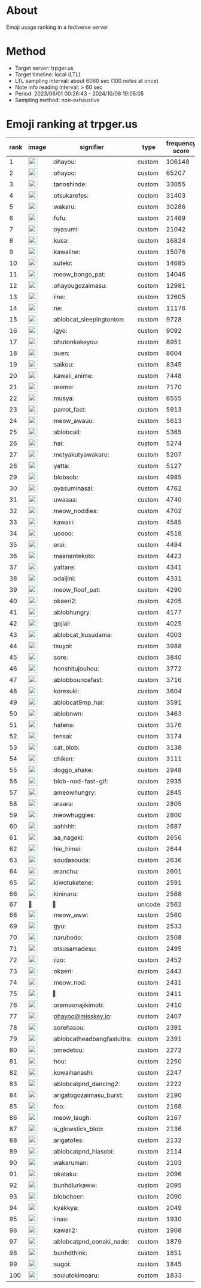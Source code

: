 # About
Emoji usage ranking in a fediverse server

# Method
- Target server: trpger.us
- Target timeline: local (LTL)
- LTL sampling interval: about 6060 sec (100 notes at once)
- Note info reading interval: > 60 sec
- Period: 2023/06/01 00:26:43 - 2024/10/08 19:05:05 
- Sampling method: non-exhaustive

# Emoji ranking at trpger.us

|rank|image|signifier|type|frequency score|
|----|----|----|----|----|
|1|<img height="24" src="https://trpger.us/emoji/ohayou.webp">|:ohayou:|custom|106148|
|2|<img height="24" src="https://trpger.us/emoji/ohayoo.webp">|:ohayoo:|custom|65207|
|3|<img height="24" src="https://trpger.us/emoji/tanoshinde.webp">|:tanoshinde:|custom|33055|
|4|<img height="24" src="https://trpger.us/emoji/otsukarefes.webp">|:otsukarefes:|custom|31403|
|5|<img height="24" src="https://trpger.us/emoji/wakaru.webp">|:wakaru:|custom|30286|
|6|<img height="24" src="https://trpger.us/emoji/fufu.webp">|:fufu:|custom|21469|
|7|<img height="24" src="https://trpger.us/emoji/oyasumi.webp">|:oyasumi:|custom|21042|
|8|<img height="24" src="https://trpger.us/emoji/kusa.webp">|:kusa:|custom|16824|
|9|<img height="24" src="https://trpger.us/emoji/kawaiine.webp">|:kawaiine:|custom|15076|
|10|<img height="24" src="https://trpger.us/emoji/suteki.webp">|:suteki:|custom|14685|
|11|<img height="24" src="https://trpger.us/emoji/meow_bongo_pat.webp">|:meow_bongo_pat:|custom|14046|
|12|<img height="24" src="https://trpger.us/emoji/ohayougozaimasu.webp">|:ohayougozaimasu:|custom|12981|
|13|<img height="24" src="https://trpger.us/emoji/iine.webp">|:iine:|custom|12605|
|14|<img height="24" src="https://trpger.us/emoji/ne.webp">|:ne:|custom|11176|
|15|<img height="24" src="https://trpger.us/emoji/ablobcat_sleepingtonton.webp">|:ablobcat_sleepingtonton:|custom|9728|
|16|<img height="24" src="https://trpger.us/emoji/igyo.webp">|:igyo:|custom|9092|
|17|<img height="24" src="https://trpger.us/emoji/ohutonkakeyou.webp">|:ohutonkakeyou:|custom|8951|
|18|<img height="24" src="https://trpger.us/emoji/ouen.webp">|:ouen:|custom|8604|
|19|<img height="24" src="https://trpger.us/emoji/saikou.webp">|:saikou:|custom|8345|
|20|<img height="24" src="https://trpger.us/emoji/kawaii_anime.webp">|:kawaii_anime:|custom|7448|
|21|<img height="24" src="https://trpger.us/emoji/oremo.webp">|:oremo:|custom|7170|
|22|<img height="24" src="https://trpger.us/emoji/musya.webp">|:musya:|custom|6555|
|23|<img height="24" src="https://trpger.us/emoji/parrot_fast.webp">|:parrot_fast:|custom|5913|
|24|<img height="24" src="https://trpger.us/emoji/meow_awauu.webp">|:meow_awauu:|custom|5613|
|25|<img height="24" src="https://trpger.us/emoji/ablobcall.webp">|:ablobcall:|custom|5365|
|26|<img height="24" src="https://trpger.us/emoji/hai.webp">|:hai:|custom|5274|
|27|<img height="24" src="https://trpger.us/emoji/metyakutyawakaru.webp">|:metyakutyawakaru:|custom|5207|
|28|<img height="24" src="https://trpger.us/emoji/yatta.webp">|:yatta:|custom|5127|
|29|<img height="24" src="https://trpger.us/emoji/blobsob.webp">|:blobsob:|custom|4985|
|30|<img height="24" src="https://trpger.us/emoji/oyasuminasai.webp">|:oyasuminasai:|custom|4762|
|31|<img height="24" src="https://trpger.us/emoji/uwaaaa.webp">|:uwaaaa:|custom|4740|
|32|<img height="24" src="https://trpger.us/emoji/meow_noddies.webp">|:meow_noddies:|custom|4702|
|33|<img height="24" src="https://trpger.us/emoji/kawaiii.webp">|:kawaiii:|custom|4585|
|34|<img height="24" src="https://trpger.us/emoji/uoooo.webp">|:uoooo:|custom|4518|
|35|<img height="24" src="https://trpger.us/emoji/erai.webp">|:erai:|custom|4494|
|36|<img height="24" src="https://trpger.us/emoji/maanantekoto.webp">|:maanantekoto:|custom|4423|
|37|<img height="24" src="https://trpger.us/emoji/yattare.webp">|:yattare:|custom|4341|
|38|<img height="24" src="https://trpger.us/emoji/odaijini.webp">|:odaijini:|custom|4331|
|39|<img height="24" src="https://trpger.us/emoji/meow_floof_pat.webp">|:meow_floof_pat:|custom|4290|
|40|<img height="24" src="https://trpger.us/emoji/okaeri2.webp">|:okaeri2:|custom|4205|
|41|<img height="24" src="https://trpger.us/emoji/ablobhungry.webp">|:ablobhungry:|custom|4177|
|42|<img height="24" src="https://trpger.us/emoji/gojiai.webp">|:gojiai:|custom|4025|
|43|<img height="24" src="https://trpger.us/emoji/ablobcat_kusudama.webp">|:ablobcat_kusudama:|custom|4003|
|44|<img height="24" src="https://trpger.us/emoji/tsuyoi.webp">|:tsuyoi:|custom|3988|
|45|<img height="24" src="https://trpger.us/emoji/sore.webp">|:sore:|custom|3840|
|46|<img height="24" src="https://trpger.us/emoji/honshitujouhou.webp">|:honshitujouhou:|custom|3772|
|47|<img height="24" src="https://trpger.us/emoji/ablobbouncefast.webp">|:ablobbouncefast:|custom|3716|
|48|<img height="24" src="https://trpger.us/emoji/koresuki.webp">|:koresuki:|custom|3604|
|49|<img height="24" src="https://trpger.us/emoji/ablobcat9mp_hai.webp">|:ablobcat9mp_hai:|custom|3591|
|50|<img height="24" src="https://trpger.us/emoji/ablobnwn.webp">|:ablobnwn:|custom|3463|
|51|<img height="24" src="https://trpger.us/emoji/hatena.webp">|:hatena:|custom|3176|
|52|<img height="24" src="https://trpger.us/emoji/tensai.webp">|:tensai:|custom|3174|
|53|<img height="24" src="https://trpger.us/emoji/cat_blob.webp">|:cat_blob:|custom|3138|
|54|<img height="24" src="https://trpger.us/emoji/chiken.webp">|:chiken:|custom|3111|
|55|<img height="24" src="https://trpger.us/emoji/doggo_shake.webp">|:doggo_shake:|custom|2948|
|56|<img height="24" src="https://trpger.us/emoji/blob-nod-fast-gif.webp">|:blob-nod-fast-gif:|custom|2935|
|57|<img height="24" src="https://trpger.us/emoji/ameowhungry.webp">|:ameowhungry:|custom|2845|
|58|<img height="24" src="https://trpger.us/emoji/araara.webp">|:araara:|custom|2805|
|59|<img height="24" src="https://trpger.us/emoji/meowhuggies.webp">|:meowhuggies:|custom|2800|
|60|<img height="24" src="https://trpger.us/emoji/aahhhh.webp">|:aahhhh:|custom|2687|
|61|<img height="24" src="https://trpger.us/emoji/aa_nageki.webp">|:aa_nageki:|custom|2656|
|62|<img height="24" src="https://trpger.us/emoji/hie_himei.webp">|:hie_himei:|custom|2644|
|63|<img height="24" src="https://trpger.us/emoji/soudasouda.webp">|:soudasouda:|custom|2636|
|64|<img height="24" src="https://trpger.us/emoji/eranchu.webp">|:eranchu:|custom|2601|
|65|<img height="24" src="https://trpger.us/emoji/kiwotuketene.webp">|:kiwotuketene:|custom|2591|
|66|<img height="24" src="https://trpger.us/emoji/kininaru.webp">|:kininaru:|custom|2568|
|67|🍮|🍮|unicode|2562|
|68|<img height="24" src="https://trpger.us/emoji/meow_aww.webp">|:meow_aww:|custom|2560|
|69|<img height="24" src="https://trpger.us/emoji/gyu.webp">|:gyu:|custom|2533|
|70|<img height="24" src="https://trpger.us/emoji/naruhodo.webp">|:naruhodo:|custom|2508|
|71|<img height="24" src="https://trpger.us/emoji/otsusamadesu.webp">|:otsusamadesu:|custom|2495|
|72|<img height="24" src="https://trpger.us/emoji/iizo.webp">|:iizo:|custom|2452|
|73|<img height="24" src="https://trpger.us/emoji/okaeri.webp">|:okaeri:|custom|2443|
|74|<img height="24" src="https://trpger.us/emoji/meow_nod.webp">|:meow_nod:|custom|2431|
|75|<img height="24" src="https://trpger.us/emoji/birthday.webp">|:birthday:|custom|2411|
|76|<img height="24" src="https://trpger.us/emoji/oremoonajikimoti.webp">|:oremoonajikimoti:|custom|2410|
|77|<img height="24" src="https://trpger.us/emoji/ohayoo.webp">|:ohayoo@misskey.io:|custom|2407|
|78|<img height="24" src="https://trpger.us/emoji/sorehasou.webp">|:sorehasou:|custom|2391|
|79|<img height="24" src="https://trpger.us/emoji/ablobcatheadbangfastultra.webp">|:ablobcatheadbangfastultra:|custom|2391|
|80|<img height="24" src="https://trpger.us/emoji/omedetou.webp">|:omedetou:|custom|2272|
|81|<img height="24" src="https://trpger.us/emoji/hou.webp">|:hou:|custom|2250|
|82|<img height="24" src="https://trpger.us/emoji/kowaihanashi.webp">|:kowaihanashi:|custom|2247|
|83|<img height="24" src="https://trpger.us/emoji/ablobcatpnd_dancing2.webp">|:ablobcatpnd_dancing2:|custom|2222|
|84|<img height="24" src="https://trpger.us/emoji/arigatogozaimasu_burst.webp">|:arigatogozaimasu_burst:|custom|2190|
|85|<img height="24" src="https://trpger.us/emoji/foo.webp">|:foo:|custom|2168|
|86|<img height="24" src="https://trpger.us/emoji/meow_laugh.webp">|:meow_laugh:|custom|2167|
|87|<img height="24" src="https://trpger.us/emoji/a_glowstick_blob.webp">|:a_glowstick_blob:|custom|2136|
|88|<img height="24" src="https://trpger.us/emoji/arigatofes.webp">|:arigatofes:|custom|2132|
|89|<img height="24" src="https://trpger.us/emoji/ablobcatpnd_hiasobi.webp">|:ablobcatpnd_hiasobi:|custom|2114|
|90|<img height="24" src="https://trpger.us/emoji/wakaruman.webp">|:wakaruman:|custom|2103|
|91|<img height="24" src="https://trpger.us/emoji/okataku.webp">|:okataku:|custom|2096|
|92|<img height="24" src="https://trpger.us/emoji/bunhdlurkaww.webp">|:bunhdlurkaww:|custom|2095|
|93|<img height="24" src="https://trpger.us/emoji/blobcheer.webp">|:blobcheer:|custom|2090|
|94|<img height="24" src="https://trpger.us/emoji/kyakkya.webp">|:kyakkya:|custom|2049|
|95|<img height="24" src="https://trpger.us/emoji/iinaa.webp">|:iinaa:|custom|1930|
|96|<img height="24" src="https://trpger.us/emoji/kawaii2.webp">|:kawaii2:|custom|1908|
|97|<img height="24" src="https://trpger.us/emoji/ablobcatpnd_oonaki_nade.webp">|:ablobcatpnd_oonaki_nade:|custom|1879|
|98|<img height="24" src="https://trpger.us/emoji/bunhdthink.webp">|:bunhdthink:|custom|1851|
|99|<img height="24" src="https://trpger.us/emoji/sugoi.webp">|:sugoi:|custom|1845|
|100|<img height="24" src="https://trpger.us/emoji/souiutokimoaru.webp">|:souiutokimoaru:|custom|1833|
